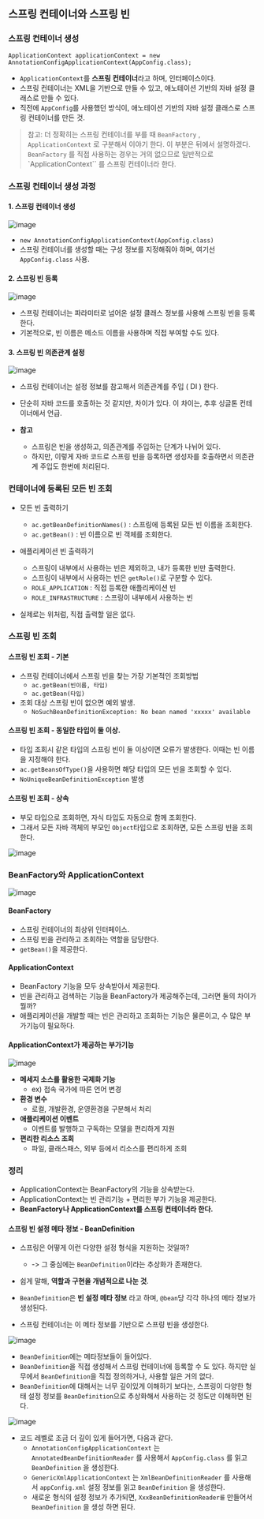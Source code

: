 ## 스프링 컨테이너와 스프링 빈

### 스프링 컨테이너 생성
`ApplicationContext applicationContext = new AnnotationConfigApplicationContext(AppConfig.class);`
* `ApplicationContext`를 **스프링 컨테이너**라고 하며, 인터페이스이다.
* 스프링 컨테이너는 XML을 기반으로 만들 수 있고, 애노테이션 기반의 자바 설정 클래스로 만들 수 있다.
* 직전에 `AppConfig`를 사용했던 방식이, 애노테이션 기반의 자바 설정 클래스로 스프링 컨테이너를 만든 것.

> 참고: 더 정확히는 스프링 컨테이너를 부를 때 `BeanFactory` , `ApplicationContext` 로 구분해서 이야기 한다. 이 부분은 뒤에서 설명하겠다. `BeanFactory` 를 직접 사용하는 경우는 거의 없으므로 일반적으로 `ApplicationContext`` 를 스프링 컨테이너라 한다.

### 스프링 컨테이너 생성 과정
#### 1. 스프링 컨테이너 생성

![image](https://github.com/jub3907/Today-I-Learn/assets/58246682/69f41c83-f54d-4fa3-9180-759930db679f)
* `new AnnotationConfigApplicationContext(AppConfig.class)`
* 스프링 컨테이너를 생성할 때는 구성 정보를 지정해줘야 하며, 여기선 `AppConfig.class` 사용.

#### 2. 스프링 빈 등록

![image](https://github.com/jub3907/Today-I-Learn/assets/58246682/f429ddc4-b2df-4b9b-b699-74b13994b9d3)
* 스프링 컨테이너는 파라미터로 넘어온 설정 클래스 정보를 사용해 스프링 빈을 등록한다.
* 기본적으로, 빈 이름은 메소드 이름을 사용하며 직접 부여할 수도 있다.

#### 3. 스프링 빈 의존관계 설정

![image](https://github.com/jub3907/Today-I-Learn/assets/58246682/c2f83a0f-093a-4b57-b14d-67c6a58adb2d)
* 스프링 컨테이너는 설정 정보를 참고해서 의존관계를 주입 ( DI ) 한다.
* 단순히 자바 코드를 호출하는 것 같지만, 차이가 있다. 이 차이는, 추후 싱글톤 컨테이너에서 언급.

* **참고**
  * 스프링은 빈을 생성하고, 의존관계를 주입하는 단계가 나뉘어 있다. 
  * 하지만, 이렇게 자바 코드로 스프링 빈을 등록하면 생성자를 호출하면서 의존관계 주입도 한번에 처리된다.

### 컨테이너에 등록된 모든 빈 조회
* 모든 빈 출력하기
  * `ac.getBeanDefinitionNames()` : 스프링에 등록된 모든 빈 이름을 조회한다.
  * `ac.getBean()` : 빈 이름으로 빈 객체를 조회한다.

* 애플리케이션 빈 출력하기
  * 스프링이 내부에서 사용하는 빈은 제외하고, 내가 등록한 빈만 출력한다.
  * 스프링이 내부에서 사용하는 빈은 `getRole()`로 구분할 수 있다.
  * `ROLE_APPLICATION` : 직접 등록한 애플리케이션 빈
  * `ROLE_INFRASTRUCTURE` : 스프링이 내부에서 사용하는 빈

* 실제로는 위처럼, 직접 출력할 일은 없다.

### 스프링 빈 조회
#### 스프링 빈 조회 - 기본
* 스프링 컨테이너에서 스프링 빈을 찾는 가장 기본적인 조회방법
  * `ac.getBean(빈이름, 타입)`
  * `ac.getBean(타입)`
* 조회 대상 스프링 빈이 없으면 예외 발생.
  * `NoSuchBeanDefinitionException: No bean named 'xxxxx' available`

#### 스프링 빈 조회 - 동일한 타입이 둘 이상.
* 타입 조회시 같은 타입의 스프링 빈이 둘 이상이면 오류가 발생한다. 이때는 빈 이름을 지정해야 한다.
* `ac.getBeansOfType()`을 사용하면 해당 타입의 모든 빈을 조회할 수 있다.
* `NoUniqueBeanDefinitionException` 발생


#### 스프링 빈 조회 - 상속
* 부모 타입으로 조회하면, 자식 타입도 자동으로 함께 조회한다.
* 그래서 모든 자바 객체의 부모인 `Object`타입으로 조회하면, 모든 스프링 빈을 조회한다.

![image](https://github.com/jub3907/Today-I-Learn/assets/58246682/94e23862-5153-4399-8037-4f1ac3f7b14a)


### BeanFactory와 ApplicationContext

![image](https://github.com/jub3907/Today-I-Learn/assets/58246682/bd5086db-1e1c-41b4-b773-0d6c256f34ac)

#### BeanFactory
* 스프링 컨테이너의 최상위 인터페이스.
* 스프링 빈을 관리하고 조회하는 역할을 담당한다.
* `getBean()`을 제공한다.

#### ApplicationContext
* BeanFactory 기능을 모두 상속받아서 제공한다.
* 빈을 관리하고 검색하는 기능을 BeanFactory가 제공해주는데, 그러면 둘의 차이가 뭘까?
* 애플리케이션을 개발할 때는 빈은 관리하고 조회하는 기능은 물론이고, 수 많은 부가기능이 필요하다.

#### ApplicationContext가 제공하는 부가기능
![image](https://github.com/jub3907/Today-I-Learn/assets/58246682/540dcbd7-b661-4039-9709-5dc489f90eb1)

* **메세지 소스를 활용한 국제화 기능**
  * ex) 접속 국가에 따른 언어 변경
* **환경 변수**
  * 로컬, 개발환경, 운영환경을 구분해서 처리
* **애플리케이션 이벤트**
  * 이벤트를 발행하고 구독하는 모델을 편리하게 지원
* **편리한 리소스 조회**
  * 파일, 클래스패스, 외부 등에서 리소스를 편리하게 조회


### 정리
* ApplicationContext는 BeanFactory의 기능을 상속받는다.
* ApplicationContext는 빈 관리기능 + 편리한 부가 기능을 제공한다.
* **BeanFactory나 ApplicationContext를 스프링 컨테이너라 한다.**

#### 스프링 빈 설정 메타 정보 - BeanDefinition
* 스프링은 어떻게 이런 다양한 설정 형식을 지원하는 것일까?
  * -> 그 중심에는 `BeanDefinition`이라는 추상화가 존재한다.
  
* 쉽게 말해, **역할과 구현을 개념적으로 나눈 것**.
* `BeanDefinition`은 **빈 설정 메타 정보** 라고 하며, `@bean`당 각각 하나의 메타 정보가 생성된다.
* 스프링 컨테이너는 이 메타 정보를 기반으로 스프링 빈을 생성한다.

![image](https://github.com/jub3907/Today-I-Learn/assets/58246682/a51d3e31-fb1d-48a8-9ba9-b98161f819c4)

* `BeanDefinition`에는 메타정보들이 들어있다.
* `BeanDefinition`을 직접 생성해서 스프링 컨테이너에 등록할 수 도 있다. 하지만 실무에서 `BeanDefinition`을 직접 정의하거나, 사용할 일은 거의 없다.
* `BeanDefinition`에 대해서는 너무 깊이있게 이해하기 보다는, 스프링이 다양한 형태 설정 정보를 `BeanDefinition`으로 추상화해서 사용하는 것 정도만 이해하면 된다.

![image](https://github.com/jub3907/Today-I-Learn/assets/58246682/887449b5-ee05-4830-8c00-4d5b43a3510f)
* 코드 레벨로 조금 더 깊이 있게 들어가면, 다음과 같다.
  * `AnnotationConfigApplicationContext` 는 `AnnotatedBeanDefinitionReader` 를 사용해서 `AppConfig.class` 를 읽고 `BeanDefinition` 을 생성한다.
  * `GenericXmlApplicationContext` 는 `XmlBeanDefinitionReader` 를 사용해서 `appConfig.xml` 설정 정보를 읽고 `BeanDefinition` 을 생성한다.
  * 새로운 형식의 설정 정보가 추가되면, `XxxBeanDefinitionReader를` 만들어서 `BeanDefinition` 을 생성 하면 된다.
